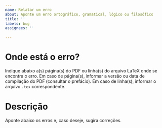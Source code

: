 ```yaml
---
name: Relatar um erro
about: Aponte um erro ortográfico, gramatical, lógico ou filosófico
title: ''
labels: bug
assignees: ''

---
```


# Onde está o erro?

Indique abaixo a(s) página(s) do PDF ou linha(s) do arquivo LaTeX onde se encontra o erro.
Em caso de página(s), informar a versão ou data de compilação do PDF (consultar o prefácio).
Em caso de linha(s), informar o arquivo `.tex` correspondente.


# Descrição

Aponte abaixo os erros e, caso deseje, sugira correções.
